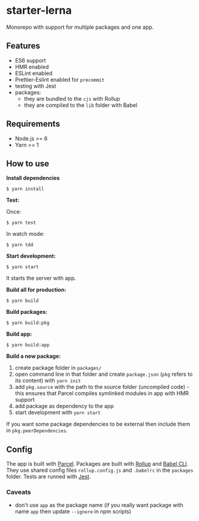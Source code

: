 # starter-lerna

Monorepo with support for multiple packages and one app.

## Features

- ES6 support
- HMR enabled
- ESLint enabled
- Prettier-Eslint enabled for `precommit`
- testing with Jest
- packages:
  - they are bundled to the `cjs` with Rollup
  - they are compiled to the `lib` folder with Babel

## Requirements

- Node.js >= 6
- Yarn >= 1

## How to use

**Install dependencies**

```
$ yarn install
```

**Test:**

Once:

```
$ yarn test
```

In watch mode:

```
$ yarn tdd
```

**Start development:**

```
$ yarn start
```

It starts the server with app.

**Build all for production:**

```
$ yarn build
```

**Build packages:**

```
$ yarn build:pkg
```

**Build app:**

```
$ yarn build:app
```

**Build a new package:**

1.  create package folder in `packages/`
2.  open command line in that folder and create `package.json` (`pkg` refers to its content) with `yarn init`
3.  add `pkg.source` with the path to the source folder (uncompiled code) - this ensures that Parcel compiles symlinked modules in app with HMR support
4.  add package as dependency to the app
5.  start development with `yarn start`

If you want some package dependencies to be external then include them in `pkg.peerDependencies`.

## Config

The app is built with [Parcel](https://parceljs.org/).
Packages are built with [Rollup](http://rollupjs.org) and [Babel CLI](https://babeljs.io/docs/en/babel-cli). They use shared config files `rollup.config.js` and `.babelrc` in the `packages` folder.
Tests are runned with [Jest](https://facebook.github.io/jest/).

### Caveats

- don't use `app` as the package name (if you really want package with name `app` then update `--ignore` in npm scripts)
